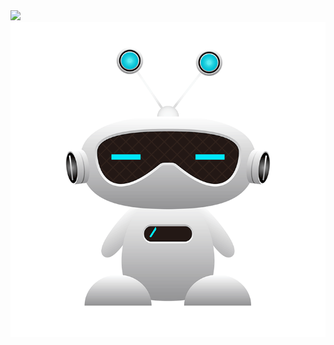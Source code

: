   <div>
    <a href="https://github.com/Justin1107-good/">
      <img src="https://readme-typing-svg.demolab.com?font=Fira+Code&pause=1000&width=435&lines=console.log(%22Hello%2C%20World%22); 
 1024!1024!1024!1024!1024! &center=true&size=27" />
    </a> 
    
  </div>
  
   <picture>
      <img src="https://github.com/Justin1107-good/Justin1107-good.github.io/blob/66efb5f212fb0e04ae644452ab660afc31bbf2da/images/boot.gif"/>
  </picture>


 
   







